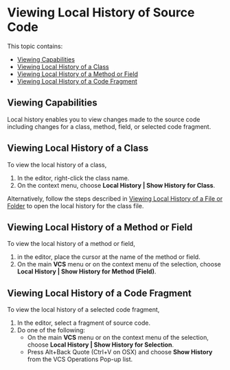 # Viewing Local History of Source Code
This topic contains:
* [Viewing Capabilities](#view_capabilities)
* [Viewing  Local History of a Class](#view_class_history)
* [Viewing Local History of a Method or Field](#view_method_field_history)
* [Viewing Local History of a Code Fragment](#view_code_fragment_history)


## <a name="view_capabilities"></a>Viewing Capabilities
Local history enables you to view changes made to the source code including changes for a class, method, field, or selected 
code fragment. 

## <a name="view_class_history"></a>Viewing Local History of a Class
To view the local history of a class, 
1. In the editor, right-click the class name.
1. On the context menu, choose **Local History | Show History for Class**.

Alternatively, follow the steps described in [Viewing Local History of a File or Folder](viewing-local-history-of-a-file-or-folder.md)
to open the local history for the class file.

## <a name="view_method_field_history"></a>Viewing Local History of a Method or Field
To view the local history of a method or field, 
1. in the editor, place the cursor at the name of the method or field.
1. On the main **VCS** menu or on the context menu of the selection, choose **Local History | Show History for Method (Field)**.

## <a name="view_code_fragment_history"></a>Viewing Local History of a Code Fragment
To view the local history of a selected code fragment, 
1. In the editor, select a fragment of source code.
1. Do one of the following:
    * On the main **VCS** menu or on the context menu of the selection, choose **Local History | Show History for Selection**.
    * Press Alt+Back Quote (Ctrl+V on OSX) and choose **Show History** from the VCS Operations Pop-up list.

